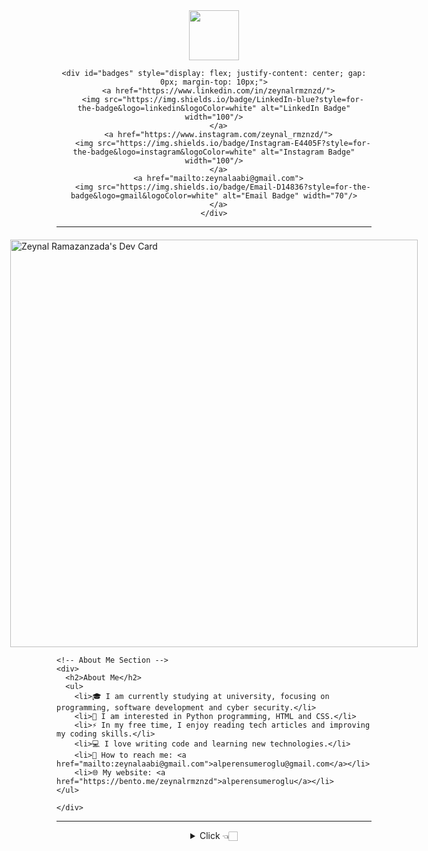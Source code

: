 <div id="header" align="center">
    <img src="https://media.giphy.com/media/SHjOSDkKZ18qOHA5B5/giphy.gif" width="80"/>
  
    <div id="badges" style="display: flex; justify-content: center; gap: 0px; margin-top: 10px;">
      <a href="https://www.linkedin.com/in/zeynalrmznzd/">
        <img src="https://img.shields.io/badge/LinkedIn-blue?style=for-the-badge&logo=linkedin&logoColor=white" alt="LinkedIn Badge" width="100"/>
      </a>
      <a href="https://www.instagram.com/zeynal_rmznzd/">
        <img src="https://img.shields.io/badge/Instagram-E4405F?style=for-the-badge&logo=instagram&logoColor=white" alt="Instagram Badge" width="100"/>
      </a>
      <a href="mailto:zeynalaabi@gmail.com">
        <img src="https://img.shields.io/badge/Email-D14836?style=for-the-badge&logo=gmail&logoColor=white" alt="Email Badge" width="70"/>
      </a>
    </div>
  </div>
  
  ---
  
  <div style="display: flex; justify-content: center; align-items: center; margin-top: 20px;">
    <!-- Daily.dev card -->
    <a href="https://app.daily.dev/zeynalramazanzada">
        <img src="https://api.daily.dev/devcards/v2/FeLhPpPmOsauPozp4FUy3.png?type=wide&r=j4s" width="652" alt="Zeynal Ramazanzada's Dev Card"/>
    </a>
  </div>
  
  
    <!-- About Me Section -->
    <div>
      <h2>About Me</h2>
      <ul>
        <li>🎓 I am currently studying at university, focusing on programming, software development and cyber security.</li>
        <li>📌 I am interested in Python programming, HTML and CSS.</li>
        <li>⚡ In my free time, I enjoy reading tech articles and improving my coding skills.</li>
        <li>💻 I love writing code and learning new technologies.</li>
        <li>📧 How to reach me: <a href="mailto:zeynalaabi@gmail.com">alperensumeroglu@gmail.com</a></li>
        <li>🌐 My website: <a href="https://bento.me/zeynalrmznzd">alperensumeroglu</a></li>
    </ul>
  
    </div>
  
  </div>
  
  ---
  
  <details align="center">
    <summary> Click 👈🏻</summary>
    ![github-contribution-grid-snake](github-contribution-grid-snake-dark.svg)
    </p>
  </details>
